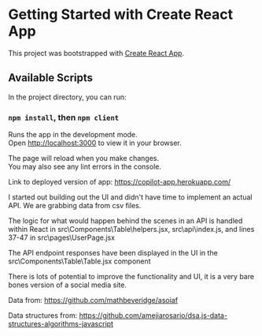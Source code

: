 # Getting Started with Create React App

This project was bootstrapped with [Create React App](https://github.com/facebook/create-react-app).

## Available Scripts

In the project directory, you can run:

### `npm install`, then `npm client`

Runs the app in the development mode.\
Open [http://localhost:3000](http://localhost:3000) to view it in your browser.

The page will reload when you make changes.\
You may also see any lint errors in the console.

Link to deployed version of app:
https://copilot-app.herokuapp.com/

I started out building out the UI and didn't have time to implement an actual API. We are grabbing data from csv files.

The logic for what would happen behind the scenes in an API is handled within React in src\Components\Table\helpers.jsx,
src\api\index.js, and lines 37-47 in src\pages\UserPage.jsx

The API endpoint responses have been displayed in the UI in the src\Components\Table\Table.jsx component

There is lots of potential to improve the functionality and UI, it is a very bare bones version of a social media site.

Data from:
https://github.com/mathbeveridge/asoiaf

Data structures from:
https://github.com/amejiarosario/dsa.js-data-structures-algorithms-javascript